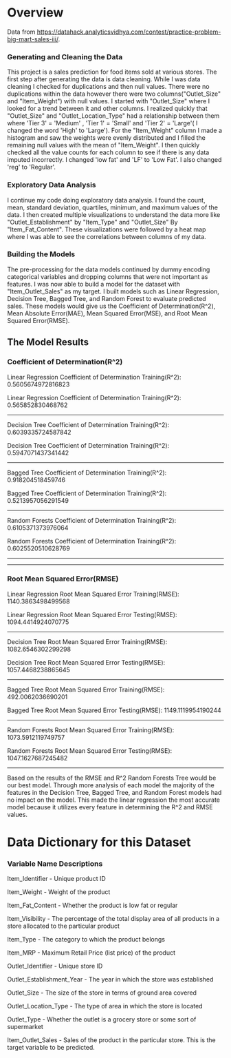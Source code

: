 # Overview
Data from https://datahack.analyticsvidhya.com/contest/practice-problem-big-mart-sales-iii/.
### Generating and Cleaning the Data
This project is a sales prediction for food items sold at various stores. The first step after generating the data is data cleaning. While I was data cleaning I checked for duplications and then null values. There were no duplications within the data however there were two columns("Outlet_Size" and "Item_Weight") with null values. I started with "Outlet_Size" where I looked for a trend between it and other columns. I realized quickly that "Outlet_Size" and "Outlet_Location_Type" had a relationship between them where  'Tier 3' = 'Medium' ,  'Tier 1' = 'Small' and 'Tier 2' = 'Large'( I changed the word 'High' to 'Large'). For the "Item_Weight" column I made a histogram and saw the weights were evenly distributed and I filled the remaining null values with the mean of "Item_Weight".  I then quickly checked all the value counts for each column to see if there is any data imputed incorrectly. I changed 'low fat' and 'LF' to 'Low Fat'. I also changed 'reg' to 'Regular'. 

### Exploratory Data Analysis
I continue my code doing exploratory data analysis. I found the count, mean, standard deviation, quartiles, minimum, and maximum values of the data. I then created multiple visualizations to understand the data more like "Outlet_Establishment" by "Item_Type" and "Outlet_Size" By "Item_Fat_Content". These visualizations were followed by a heat map where I was able to see the correlations between columns of my data. 

### Building the Models
The pre-processing for the data models continued by dummy encoding categorical variables and dropping columns that were not important as features. I was now able to build a model for the dataset with "Item_Outlet_Sales" as my target. I built models such as Linear Regression, Decision Tree, Bagged Tree, and Random Forest to evaluate predicted sales. These models would give us the Coefficient of Determination(R^2), Mean Absolute Error(MAE), Mean Squared Error(MSE), and Root Mean Squared Error(RMSE). 

## The Model Results
### Coefficient of Determination(R^2)

Linear Regression Coefficient of Determination Training(R^2): 0.5605674972816823

Linear Regression Coefficient of Determination Training(R^2): 0.565852830468762
________________________________________________________________________________________________________________________________________________________________________________
Decision Tree Coefficient of Determination Training(R^2): 0.6039335724587842

Decision Tree Coefficient of Determination Training(R^2): 0.5947071437341442
________________________________________________________________________________________________________________________________________________________________________________
Bagged Tree Coefficient of Determination Training(R^2): 0.918204518459746

Bagged Tree Coefficient of Determination Training(R^2): 0.5213957056291549
________________________________________________________________________________________________________________________________________________________________________________
Random Forests Coefficient of Determination Training(R^2): 0.6105371373976064

Random Forests Coefficient of Determination Training(R^2): 0.6025520510628769

________________________________________________________________________________________________________________________________________________________________________________
________________________________________________________________________________________________________________________________________________________________________________
### Root Mean Squared Error(RMSE)

Linear Regression Root Mean Squared Error Training(RMSE): 1140.3863498499568

Linear Regression Root Mean Squared Error Testing(RMSE): 1094.4414924070775
________________________________________________________________________________________________________________________________________________________________________________
Decision Tree Root Mean Squared Error Training(RMSE): 1082.6546302299298

Decision Tree Root Mean Squared Error Testing(RMSE): 1057.4468238865645
________________________________________________________________________________________________________________________________________________________________________________
Bagged Tree Root Mean Squared Error Training(RMSE): 492.0062036690201

Bagged Tree Root Mean Squared Error Testing(RMSE): 1149.1119954190244
________________________________________________________________________________________________________________________________________________________________________________
Random Forests Root Mean Squared Error Training(RMSE): 1073.5912119749757

Random Forests Root Mean Squared Error Testing(RMSE): 1047.1627687245482
________________________________________________________________________________________________________________________________________________________________________________
Based on the results of the RMSE and R^2 Random Forests Tree would be our best model. Through more analysis of each model the majority of the features in the Decision Tree, Bagged Tree, and Random Forest models had no impact on the model. This made the linear regression the most accurate model because it utilizes every feature in determining the R^2 and RMSE values. 


# Data Dictionary for this Dataset

### Variable Name	Descriptions

Item_Identifier	- Unique product ID

Item_Weight - Weight of the product

Item_Fat_Content - Whether the product is low fat or regular

Item_Visibility - The percentage of the total display area of all products in a store allocated to the particular product

Item_Type - The category to which the product belongs

Item_MRP - Maximum Retail Price (list price) of the product

Outlet_Identifier - Unique store ID

Outlet_Establishment_Year - The year in which the store was established

Outlet_Size - The size of the store in terms of ground area covered

Outlet_Location_Type - The type of area in which the store is located

Outlet_Type - Whether the outlet is a grocery store or some sort of supermarket

Item_Outlet_Sales - Sales of the product in the particular store. This is the target variable to be predicted.
